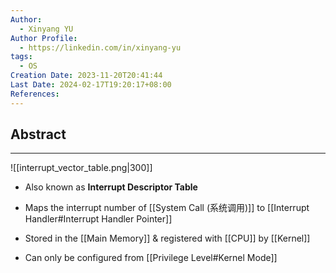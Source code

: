 ```yaml
---
Author:
  - Xinyang YU
Author Profile:
  - https://linkedin.com/in/xinyang-yu
tags:
  - OS
Creation Date: 2023-11-20T20:41:44
Last Date: 2024-02-17T19:20:17+08:00
References: 
---
```

## Abstract
---
![[interrupt_vector_table.png|300]]
- Also known as **Interrupt Descriptor Table**
- Maps the interrupt number of [[System Call (系统调用)]] to [[Interrupt Handler#Interrupt Handler Pointer]]
  </br>
  
- Stored in the [[Main Memory]] & registered with [[CPU]] by [[Kernel]]
- Can only be configured from [[Privilege Level#Kernel Mode]]
